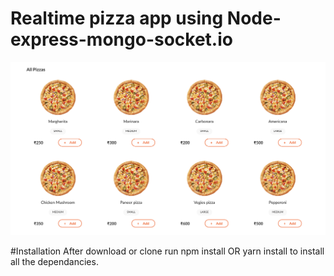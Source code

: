 # Realtime pizza app using Node-express-mongo-socket.io
![](img.png)

#Installation
After download or clone run npm install OR yarn install to install all the dependancies.
